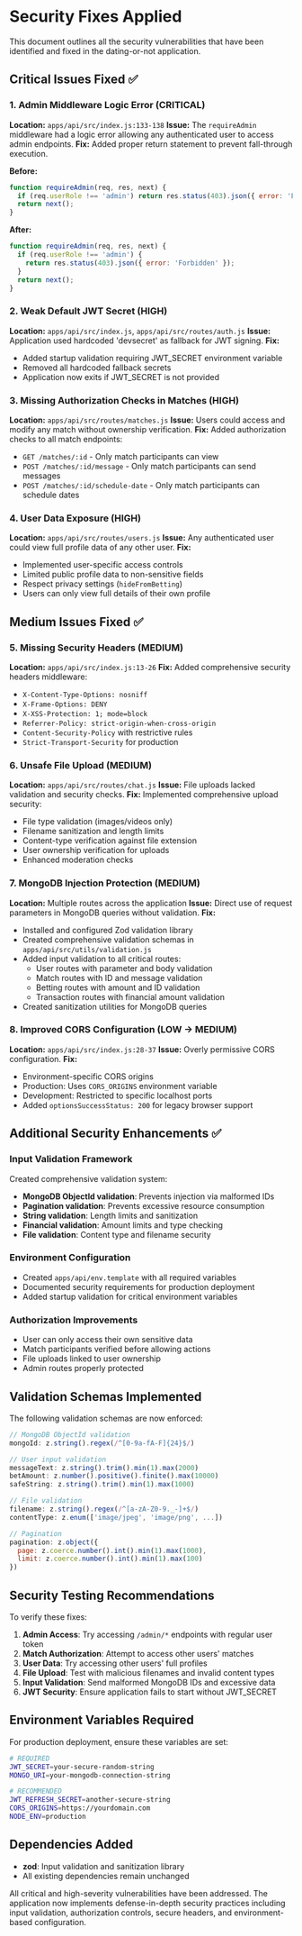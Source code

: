 # Security Fixes Applied

This document outlines all the security vulnerabilities that have been identified and fixed in the dating-or-not application.

## Critical Issues Fixed ✅

### 1. Admin Middleware Logic Error (CRITICAL)
**Location:** `apps/api/src/index.js:133-138`
**Issue:** The `requireAdmin` middleware had a logic error allowing any authenticated user to access admin endpoints.
**Fix:** Added proper return statement to prevent fall-through execution.

**Before:**
```javascript
function requireAdmin(req, res, next) {
  if (req.userRole !== 'admin') return res.status(403).json({ error: 'Forbidden' });
  return next();
}
```

**After:**
```javascript
function requireAdmin(req, res, next) {
  if (req.userRole !== 'admin') {
    return res.status(403).json({ error: 'Forbidden' });
  }
  return next();
}
```

### 2. Weak Default JWT Secret (HIGH)
**Location:** `apps/api/src/index.js`, `apps/api/src/routes/auth.js`
**Issue:** Application used hardcoded 'devsecret' as fallback for JWT signing.
**Fix:** 
- Added startup validation requiring JWT_SECRET environment variable
- Removed all hardcoded fallback secrets
- Application now exits if JWT_SECRET is not provided

### 3. Missing Authorization Checks in Matches (HIGH)
**Location:** `apps/api/src/routes/matches.js`
**Issue:** Users could access and modify any match without ownership verification.
**Fix:** Added authorization checks to all match endpoints:
- `GET /matches/:id` - Only match participants can view
- `POST /matches/:id/message` - Only match participants can send messages  
- `POST /matches/:id/schedule-date` - Only match participants can schedule dates

### 4. User Data Exposure (HIGH)
**Location:** `apps/api/src/routes/users.js`
**Issue:** Any authenticated user could view full profile data of any other user.
**Fix:** 
- Implemented user-specific access controls
- Limited public profile data to non-sensitive fields
- Respect privacy settings (`hideFromBetting`)
- Users can only view full details of their own profile

## Medium Issues Fixed ✅

### 5. Missing Security Headers (MEDIUM)
**Location:** `apps/api/src/index.js:13-26`
**Fix:** Added comprehensive security headers middleware:
- `X-Content-Type-Options: nosniff`
- `X-Frame-Options: DENY`
- `X-XSS-Protection: 1; mode=block`
- `Referrer-Policy: strict-origin-when-cross-origin`
- `Content-Security-Policy` with restrictive rules
- `Strict-Transport-Security` for production

### 6. Unsafe File Upload (MEDIUM)
**Location:** `apps/api/src/routes/chat.js`
**Issue:** File uploads lacked validation and security checks.
**Fix:** Implemented comprehensive upload security:
- File type validation (images/videos only)
- Filename sanitization and length limits
- Content-type verification against file extension
- User ownership verification for uploads
- Enhanced moderation checks

### 7. MongoDB Injection Protection (MEDIUM)
**Location:** Multiple routes across the application
**Issue:** Direct use of request parameters in MongoDB queries without validation.
**Fix:** 
- Installed and configured Zod validation library
- Created comprehensive validation schemas in `apps/api/src/utils/validation.js`
- Added input validation to all critical routes:
  - User routes with parameter and body validation
  - Match routes with ID and message validation
  - Betting routes with amount and ID validation
  - Transaction routes with financial amount validation
- Created sanitization utilities for MongoDB queries

### 8. Improved CORS Configuration (LOW → MEDIUM)
**Location:** `apps/api/src/index.js:28-37`
**Issue:** Overly permissive CORS configuration.
**Fix:**
- Environment-specific CORS origins
- Production: Uses `CORS_ORIGINS` environment variable
- Development: Restricted to specific localhost ports
- Added `optionsSuccessStatus: 200` for legacy browser support

## Additional Security Enhancements ✅

### Input Validation Framework
Created comprehensive validation system:
- **MongoDB ObjectId validation**: Prevents injection via malformed IDs
- **Pagination validation**: Prevents excessive resource consumption
- **String validation**: Length limits and sanitization
- **Financial validation**: Amount limits and type checking
- **File validation**: Content type and filename security

### Environment Configuration
- Created `apps/api/env.template` with all required variables
- Documented security requirements for production deployment
- Added startup validation for critical environment variables

### Authorization Improvements
- User can only access their own sensitive data
- Match participants verified before allowing actions
- File uploads linked to user ownership
- Admin routes properly protected

## Validation Schemas Implemented

The following validation schemas are now enforced:

```javascript
// MongoDB ObjectId validation
mongoId: z.string().regex(/^[0-9a-fA-F]{24}$/)

// User input validation
messageText: z.string().trim().min(1).max(2000)
betAmount: z.number().positive().finite().max(10000)
safeString: z.string().trim().min(1).max(1000)

// File validation
filename: z.string().regex(/^[a-zA-Z0-9._-]+$/)
contentType: z.enum(['image/jpeg', 'image/png', ...])

// Pagination
pagination: z.object({
  page: z.coerce.number().int().min(1).max(1000),
  limit: z.coerce.number().int().min(1).max(100)
})
```

## Security Testing Recommendations

To verify these fixes:

1. **Admin Access**: Try accessing `/admin/*` endpoints with regular user token
2. **Match Authorization**: Attempt to access other users' matches
3. **User Data**: Try accessing other users' full profiles
4. **File Upload**: Test with malicious filenames and invalid content types
5. **Input Validation**: Send malformed MongoDB IDs and excessive data
6. **JWT Security**: Ensure application fails to start without JWT_SECRET

## Environment Variables Required

For production deployment, ensure these variables are set:

```bash
# REQUIRED
JWT_SECRET=your-secure-random-string
MONGO_URI=your-mongodb-connection-string

# RECOMMENDED
JWT_REFRESH_SECRET=another-secure-string
CORS_ORIGINS=https://yourdomain.com
NODE_ENV=production
```

## Dependencies Added

- **zod**: Input validation and sanitization library
- All existing dependencies remain unchanged

All critical and high-severity vulnerabilities have been addressed. The application now implements defense-in-depth security practices including input validation, authorization controls, secure headers, and environment-based configuration.
